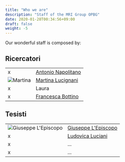 ```yaml
---
title: "Who we are"
description: "Staff of the MRI Group OPBG"
date: 2020-01-28T00:34:56+09:00
draft: false
weight: -5
---
```


Our wonderful staff is composed by:

## Ricercatori  

|   |   |
|---|---|
|  x |[Antonio Napolitano](https://www.linkedin.com/in/antonio-napolitano-2953b719/?originalSubdomain=it)|
|![Martina](https://media-exp1.licdn.com/dms/image/C4D03AQFprDuaAkMUpA/profile-displayphoto-shrink_200_200/0?e=1586995200&v=beta&t=8hASm-2GsvIzztr7bKEFgoFrPm44r0EDzpbwxjtJLCA)|[Martina Lucignani](https://www.linkedin.com/in/martina-lucignani/)|
| x  |Laura|
| x  |[Francesca Bottino](https://www.linkedin.com/in/francesca-bottino/?originalSubdomain=it)|

## Tesisti

|   |   |
|---|---|
|![Giuseppe L'Episcopo](https://media-exp1.licdn.com/dms/image/C4D03AQFqRquZHiTuRA/profile-displayphoto-shrink_200_200/0?e=1586995200&v=beta&t=euHXGJIKig51dwhF0ncRKrJYwMxqWC2UlMLvSPiHoRo)|[Giuseppe L'Episcopo](https://www.linkedin.com/in/giuseppe-l-episcopo-62153480/)|
| x  |[Ludovica Luciani](https://www.linkedin.com/in/ludovica-luciani-2b2254197/?originalSubdomain=it)|
| x  |...|
| x  |...|
